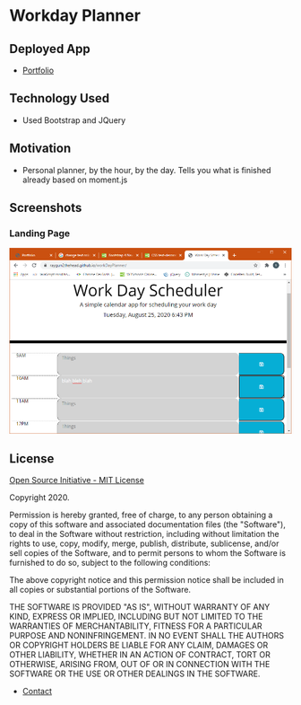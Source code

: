 # Workday Planner

## Deployed App
   * [Portfolio](https://raygun2thehead.github.io/workDayPlanner/)
## Technology Used
   * Used Bootstrap and JQuery 
## Motivation
   * Personal planner, by the hour, by the day. Tells you what is finished already based on moment.js
## Screenshots
   ### Landing Page
   ![Landing page](images/workday.png)
## License
   [Open Source Initiative - MIT License](https://opensource.org/licenses/MIT)

   Copyright 2020.

   Permission is hereby granted, free of charge, to any person obtaining a copy of this software and associated documentation files (the "Software"), to deal in the Software without restriction, including without limitation the rights to use, copy, modify, merge, publish, distribute, sublicense, and/or sell copies of the Software, and to permit persons to whom the Software is furnished to do so, subject to the following conditions:

   The above copyright notice and this permission notice shall be included in all copies or substantial portions of the Software.

   THE SOFTWARE IS PROVIDED "AS IS", WITHOUT WARRANTY OF ANY KIND, EXPRESS OR IMPLIED, INCLUDING BUT NOT LIMITED TO THE WARRANTIES OF MERCHANTABILITY, FITNESS FOR A PARTICULAR PURPOSE AND NONINFRINGEMENT. IN NO EVENT SHALL THE AUTHORS OR COPYRIGHT HOLDERS BE LIABLE FOR ANY CLAIM, DAMAGES OR OTHER LIABILITY, WHETHER IN AN ACTION OF CONTRACT, TORT OR OTHERWISE, ARISING FROM, OUT OF OR IN CONNECTION WITH THE SOFTWARE OR THE USE OR OTHER DEALINGS IN THE SOFTWARE.

   * [Contact](https://github.com/raygun2thehead)
